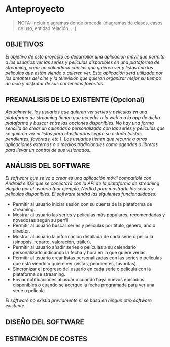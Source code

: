 # Anteproyecto

> NOTA: Incluir diagramas donde proceda (diagramas de clases, casos de uso, entidad relación, ...).

## OBJETIVOS

*El objetivo de este proyecto es desarrollar una aplicación móvil que permita a los usuarios ver las series y películas disponibles en una plataforma de streaming, crear un calendario con las que quieren ver y listas con las películas que están viendo o quieren ver. Esta aplicación será utilizada por los amantes del cine y la televisión que quieran organizar mejor su tiempo de ocio y disfrutar de sus contenidos favoritos.*

## PREANALISIS DE LO EXISTENTE (Opcional)

*Actualmente, los usuarios que quieren ver series y películas en una plataforma de streaming tienen que acceder a la web o a la app de dicha plataforma y buscar entre las opciones disponibles. No hay una forma sencilla de crear un calendario personalizado con las series y películas que se quieren ver ni listas para clasificarlas según su estado (vistas, pendientes, favoritas, etc.). Los usuarios tienen que recurrir a otras aplicaciones externas o a medios tradicionales como agendas o libretas para llevar un control de sus visionados..*

## ANÁLISIS DEL SOFTWARE

*El software que se va a crear es una aplicación móvil compatible con Android e iOS que se conectará con la API de la plataforma de streaming elegida por el usuario (por ejemplo, Netflix) para mostrarle las series y películas disponibles. El software tendrá las siguientes funcionalidades:*

* Permitir al usuario iniciar sesión con su cuenta de la plataforma de streaming.
* Mostrar al usuario las series y películas más populares, recomendadas y novedosas según su perfil.
* Permitir al usuario buscar series y películas por título, género, año o director.
* Mostrar al usuario la información detallada de cada serie o película (sinopsis, reparto, valoración, tráiler).
* Permitir al usuario añadir series o películas a su calendario personalizado indicando la fecha y hora en la que quiere verlas.
* Permitir al usuario crear listas personalizadas con las series o películas que está viendo o quiere ver (vistas, pendientes, favoritas).
* Sincronizar el progreso del usuario en cada serie o película con la plataforma de streaming.
* Enviar notificaciones al usuario cuando haya nuevos episodios disponibles o cuando se acerque la fecha programada para ver una serie o película.

*El software no existía previamente ni se basa en ningún otro software existente.*


## DISEÑO DEL SOFTWARE



## ESTIMACIÓN DE COSTES



